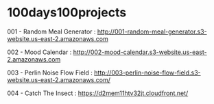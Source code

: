 # 100days100projects

001 - Random Meal Generator : http://001-random-meal-generator.s3-website.us-east-2.amazonaws.com

002 - Mood Calendar : http://002-mood-calendar.s3-website.us-east-2.amazonaws.com

003 - Perlin Noise Flow Field : http://003-perlin-noise-flow-field.s3-website.us-east-2.amazonaws.com/

004 - Catch The Insect : https://d2mem11htv32jt.cloudfront.net/